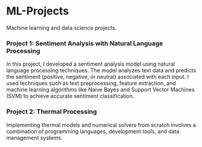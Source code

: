 # ML-Projects

Machine learning and data science projects. 


### Project 1: Sentiment Analysis with Natural Language Processing

In this project, I developed a sentiment analysis model using natural language processing techniques. The model analyzes text data and predicts the sentiment (positive, negative, or neutral) associated with each input. I used techniques such as text preprocessing, feature extraction, and machine learning algorithms like Naive Bayes and Support Vector Machines (SVM) to achieve accurate sentiment classification.

### Project 2: Thermal Processing

Implementing thermal models and numerical solvers from scratch involves a combination of programming languages, development tools, and data management systems. 
